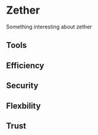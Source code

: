 # Zether

Something interesting about zether

## Tools

## Efficiency

## Security

## Flexbility

## Trust
